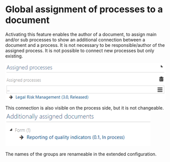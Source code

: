 # Global assignment of processes to a document

Activating this feature enables the author of a document, to assign main and/or sub processes to show an additional connection between a document and a process. It is not necessary to be responsible/author of the assigned process. It is not possible to connect new processes but only existing. 

![screen](../media/document_process_assignment.png)

This connection is also visible on the process side, but it is not changeable. 
![screen](../media/process_document_assignment.png)

The names of the groups are renameable in the extended configuration. 